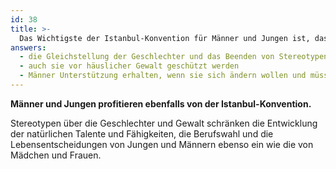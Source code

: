 ```yaml
---
id: 38
title: >-
  Das Wichtigste der Istanbul-Konvention für Männer und Jungen ist, dass
answers:
  - die Gleichstellung der Geschlechter und das Beenden von Stereotypen auch für Männer und Jungen gut ist
  - auch sie vor häuslicher Gewalt geschützt werden
  - Männer Unterstützung erhalten, wenn sie sich ändern wollen und müssen
---
```

**Männer und Jungen profitieren ebenfalls von der Istanbul-Konvention.**

Stereotypen über die Geschlechter und Gewalt schränken die Entwicklung der
natürlichen Talente und Fähigkeiten, die Berufswahl und die Lebensentscheidungen
von Jungen und Männern ebenso ein wie die von Mädchen und Frauen.
